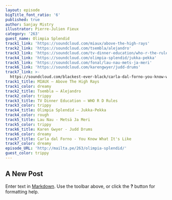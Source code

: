 ```yaml
---
layout: episode
bigTitle_font_ratio: '6'
published: true
author: Sanjay Mistry
illustrator: Pierre-Julien Fieux
category: '263'
guest_name: Olimpia Splendid
track1_link: 'https://soundcloud.com/miaux/above-the-high-rays'
track2_link: 'https://soundcloud.com/tsembla/alejandro'
track3_link: 'https://soundcloud.com/tv-dinner-education/who-r-the-rules'
track4_link: 'https://soundcloud.com/olimpia-splendid/jukka-pekka'
track5_link: 'https://soundcloud.com/fonal/lau-nau-mets-ja-meri'
track6_link: 'https://soundcloud.com/karengwyer/judd-drums'
track7_link: >-
  https://soundcloud.com/blackest-ever-black/carla-dal-forno-you-know-what-its-like
track1_title: MIAUX — Above The High Rays
track1_color: dreamy
track2_title: Tsembla — Alejandro
track2_color: trippy
track3_title: TV Dinner Education — WHO R D Rules
track3_color: trippy
track4_title: Olimpia Splendid — Jukka-Pekka
track4_color: rough
track5_title: Lau Nau - Metsä Ja Meri
track5_color: trippy
track6_title: Karen Gwyer - Judd Drums
track6_color: dreamy
track7_title: Carla dal Forno - You Know What It's Like
track7_color: dreamy
episode_URL: 'http://mailta.pe/263/olimpia-splendid/'
guest_color: trippy
---
```

## A New Post

Enter text in [Markdown](http://daringfireball.net/projects/markdown/). Use the toolbar above, or click the **?** button for formatting help.

